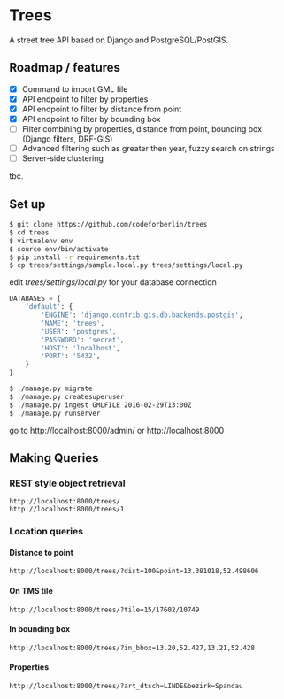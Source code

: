 # Trees

A street tree API based on Django and PostgreSQL/PostGIS.


## Roadmap / features

- [x] Command to import GML file
- [x] API endpoint to filter by properties
- [x] API endpoint to filter by distance from point
- [x] API endpoint to filter by bounding box
- [ ] Filter combining by properties, distance from point, bounding box (Django filters, DRF-GIS)
- [ ] Advanced filtering such as greater then year, fuzzy search on strings
- [ ] Server-side clustering

tbc.


## Set up

``` bash
$ git clone https://github.com/codeforberlin/trees
$ cd trees
$ virtualenv env
$ source env/bin/activate
$ pip install -r requirements.txt
$ cp trees/settings/sample.local.py trees/settings/local.py
```

edit *trees/settings/local.py* for your database connection

``` python
DATABASES = {
    'default': {
        'ENGINE': 'django.contrib.gis.db.backends.postgis',
        'NAME': 'trees',
        'USER': 'postgres',
        'PASSWORD': 'secret',
        'HOST': 'localhost',
        'PORT': '5432',
    }
}
```


``` bash
$ ./manage.py migrate
$ ./manage.py createsuperuser
$ ./manage.py ingest GMLFILE 2016-02-29T13:00Z
$ ./manage.py runserver
```

go to http://localhost:8000/admin/ or http://localhost:8000


## Making Queries

### REST style object retrieval

```
http://localhost:8000/trees/
http://localhost:8000/trees/1
```

### Location queries

#### Distance to point

```
http://localhost:8000/trees/?dist=100&point=13.381018,52.498606
```

#### On TMS tile

```
http://localhost:8000/trees/?tile=15/17602/10749
```

#### In bounding box

```
http://localhost:8000/trees/?in_bbox=13.20,52.427,13.21,52.428
```

#### Properties

```
http://localhost:8000/trees/?art_dtsch=LINDE&bezirk=Spandau
```
